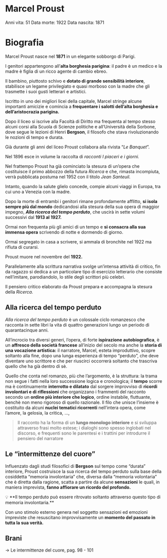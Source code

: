 # Marcel Proust

Anni vita: 51
Data morte: 1922
Data nascita: 1871

# Biografia

Marcel Proust nasce nel **1871** in un elegante sobborgo di Parigi.

I genitori appartengono all’**alta borghesia parigina**: il padre è un medico e la madre è figlia di un ricco agente di cambio ebreo.

Il bambino, piuttosto schivo e **dotato di grande sensibilità interiore**, stabilisce un legame privilegiato e quasi morboso con la madre che gli trasmette i suoi gusti letterari e artistici.

Iscritto in uno dei migliori licei della capitale, Marcel stringe alcune importanti amicizie e comincia a **frequentare i salotti dell’alta borghesia e dell’aristocrazia parigina.**

Dopo il liceo si iscrive alla Facoltà di Diritto ma frequenta al tempo stesso alcuni corsi alla Scuola di Scienze politiche e all’Università della Sorbone, dove segue le lezioni di Henri **Bergson**, il filosofo che stava rivoluzionando le nozioni di tempo e durata.

Già durante gli anni del liceo Proust collabora alla rivista “*Le Banquet*”.

Nel 1896 esce in volume la raccolta di **racconti *I piaceri e i giorni**.* 

Nel frattempo Proust ha già cominciato la stesura di un’opera che costituisce il primo abbozzo della futura *Ricerca* e che, rimasta incompiuta, verrà pubblicata postuma nel 1952 con il titolo *Jean Santeuil.*

Intanto, quando la salute glielo concede, compie alcuni viaggi in Europa, tra cui uno a Venezia con la madre.

Dopo la morte di entrambi i genitori rimane profondamente afflitto, **si isola sempre più dal mondo** dedicandosi alla stesura della sua opera di maggior impegno, ***Alla ricerca del tempo perduto***, che uscirà in sette volumi successivi dal **1913 al 1927.**

Ormai non frequenta più gli amici di un tempo e **si consacra alla sua immensa opera** scrivendo di notte e dormendo di giorno.

Ormai segregato in casa a scrivere, si ammala di bronchite nel 1922 ma rifiuta di curarsi.

Proust muore nel novembre del **1922.**

Parallelamente alla scrittura narrativa svolge un’intensa attività di critico, fin da ragazzo si dedica a un particolare tipo di esercizio letterario che consiste nell’imitare, parodiandolo, lo stile degli scrittori più celebri.

Il pensiero critico elaborato da Proust prepara e accompagna la stesura della *Ricerca.*

## Alla ricerca del tempo perduto

*Alla ricerca del tempo perduto* è un colossale ciclo romanzesco che racconta in sette libri la vita di quattro generazioni lungo un periodo di quarantacinque anni.

All’incrocio tra diversi generi, l’opera, di forte **ispirazione autobiografica**, è un **affresco della società francese** all’inizio del secolo ma anche la **storia di una vocazione artistica:** il narratore, Marcel, esteta improduttivo, scopre soltanto alla fine, dopo una lunga esperienza di tempo “perduto”, che deve diventare uno scrittore e che per riuscirci occorrerà soltanto che trascriva quello che ha già dentro di sè.

Quello che conta nel romanzo, più che l’argomento, è la struttura: la trama non segue i fatti nella loro successione logica e cronologica; il **tempo** scorre ma è continuamente **interrotto e dilatato** dal sorgere improvviso di **ricordi involontari e di riflessioni** che organizzano i frammenti del racconto secondo un **ordine più interiore che logico**, ordine instabile, fluttuante, benchè non meno rigoroso di quello razionale. Il filo che unisce l’insieme è costituito da alcuni **nuclei tematici ricorrenti** nell’intera opera, come l’amore, la gelosia, la critica, …,

> Il racconto ha la forma di un **lungo monologo interiore** e si sviluppa attraverso frasi molto estese; i dialoghi sono spesso inglobati nel discorso, e frequenti sono le parentesi e i trattini per introdurre il pensiero del narratore
> 

## Le “intermittenze del cuore”

Influenzato dagli studi filosofici di **Bergson** sul tempo come “durata” interiore, Proust costruisce la sua ricerca del tempo perduto sulla base della cosiddetta “memoria involontaria” che, diversa dalla “memoria volontaria” che è diretta dalla ragione, scatta a partire da alcune **sensazioni** le quali, in maniera imprevista, **fanno affiorare un ricordo del profondo.**

<aside>
💡 **Il tempo perduto può essere ritrovato soltanto attraverso questo tipo di memoria involontaria.**

</aside>

Con uno stimolo esterno genera nel soggetto sensazioni ed emozioni impreviste che resuscitano improvvisamente un **momento del passato in tutta la sua verità.**

## Brani

→ Le intermittenze del cuore, pag. 98 - 101